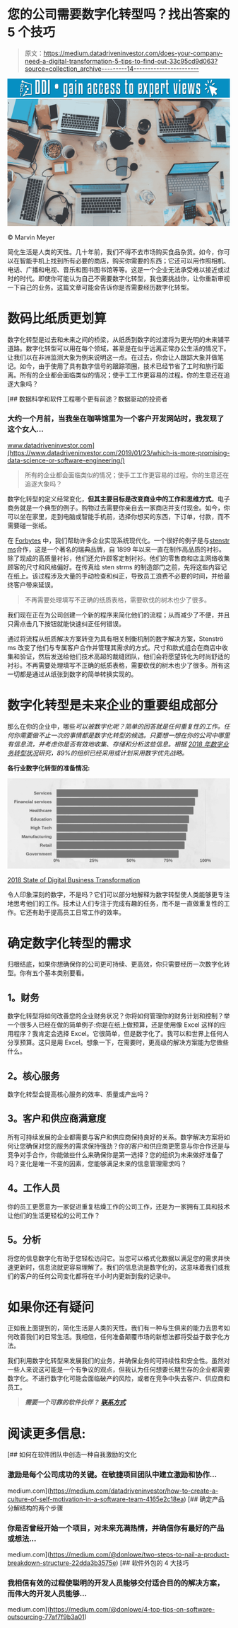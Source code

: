 # 您的公司需要数字化转型吗？找出答案的 5 个技巧

> 原文：<https://medium.datadriveninvestor.com/does-your-company-need-a-digital-transformation-5-tips-to-find-out-33c95cd9d063?source=collection_archive---------14----------------------->

[![](img/d11840f7952d01735e7d7cb3c528703f.png)](http://www.track.datadriveninvestor.com/1B9E)![](img/13d7c8ce6a7db5dbf5cc6e60a1f3de37.png)

© Marvin Meyer

简化生活是人类的天性。几十年前，我们不得不去市场购买食品杂货。如今，你可以在智能手机上找到所有必要的商店，购买你需要的东西；它还可以用作照相机、电话、广播和电视、音乐和图书图书馆等等。这是一个企业无法承受难以接近或过时的时代。即使你可能认为自己不需要数字化转型，我也要挑战你，让你重新审视一下自己的业务。这篇文章可能会告诉你是否需要经历数字化转型。

# **数码比纸质更划算**

数字化转型是过去和未来之间的桥梁，从纸质到数字的过渡将为更光明的未来铺平道路。数字化转型可以用在每个领域，甚至是在似乎远离正常办公生活的情况下。让我们以在非洲监测大象为例来说明这一点。在过去，你会让人跟踪大象并做笔记。如今，由于使用了具有数字信号的跟踪项圈，技术已经节省了工时和旅行距离。所有的企业都会面临类似的情况；使手工工作更容易的过程。你的生意还在追逐大象吗？

[](https://www.datadriveninvestor.com/2019/01/23/which-is-more-promising-data-science-or-software-engineering/) [## 数据科学和软件工程哪个更有前途？数据驱动的投资者

### 大约一个月前，当我坐在咖啡馆里为一个客户开发网站时，我发现了这个女人…

www.datadriveninvestor.com](https://www.datadriveninvestor.com/2019/01/23/which-is-more-promising-data-science-or-software-engineering/) 

> 所有的企业都会面临类似的情况；使手工工作更容易的过程。你的生意还在追逐大象吗？

数字化转型的定义经常变化，**但其主要目标是改变商业中的工作和思维方式**。电子商务就是一个典型的例子。购物过去需要你亲自去一家商店并支付现金。如今，你可以坐在家里，走到电脑或智能手机前，选择你想买的东西，下订单，付款，而不需要碰一张纸。

在 [Forbytes](https://forbytes.com/) 中，我们帮助许多企业实现系统现代化。一个很好的例子是与[stenstr ms](https://stenstroms.com/en)合作，这是一个著名的瑞典品牌，自 1899 年以来一直在制作高品质的衬衫。除了现成的高质量衬衫，他们还允许顾客定制衬衫。他们的零售商和店主网络收集顾客的尺寸和风格偏好。在传真给 sten strms 的制造部门之前，先将这些内容记在纸上。该过程涉及大量的手动检查和纠正，导致员工浪费不必要的时间，并给最终客户带来延误。

> 不再需要处理填写不正确的纸质表格，需要砍伐的树木也少了很多。

我们现在正在为公司创建一个新的程序来简化他们的流程；从而减少了不便，并且只需点击几下按钮就能快速纠正任何错误。

通过将流程从纸质解决方案转变为具有相关制衡机制的数字解决方案，Stenströ ms 改变了他们与专属客户合作并管理其需求的方式。尺寸和款式组合在商店中收集和验证，然后发送给他们技术高超的裁缝团队，他们会将愿望转化为时尚舒适的衬衫。不再需要处理填写不正确的纸质表格，需要砍伐的树木也少了很多。所有这一切都是通过从纸张到数字的简单转换实现的。

# **数字化转型是未来企业的重要组成部分**

那么在你的企业中，哪些*可以被数字化呢？简单的回答就是任何重复性的工作。任何你需要做不止一次的事情都是数字化转型的候选。只要想一想在你的公司中哪里有信息流，并考虑你是否有效地收集、存储和分析这些信息。根据 [2018 年数字业务转型状况](https://cdn2.hubspot.net/hubfs/1624046/Digital%20Business%20Executive%20Summary_FINAL.pdf?t=1533063737420)研究，89%的组织已经采用或计划采用数字优先战略。*

**各行业数字化转型的准备情况:**

![](img/72d2fc4942689f5dafe29bc9c6ba2d23.png)

[2018 State of Digital Business Transformation](https://cdn2.hubspot.net/hubfs/1624046/Digital%20Business%20Executive%20Summary_FINAL.pdf?t=1533063737420)

令人印象深刻的数字，不是吗？它们可以部分地解释为数字转型使人类能够更专注地思考他们的工作。技术让人们专注于完成有趣的任务，而不是一直做重复性的工作。它还有助于提高员工日常工作的效率。

# **确定数字化转型的需求**

归根结底，如果你想确保你的公司更可持续、更高效，你只需要经历一次数字化转型。你有五个基本类别要看。

## **1。财务**

数字化转型将如何改善您的企业财务状况？你将如何管理你的财务计划和控制？举一个很多人已经在做的简单例子:你是在纸上做预算，还是使用像 Excel 这样的应用程序？我肯定会选择 Excel。它很简单，但是数字化了。我可以和世界上任何人分享预算。这只是用 Excel。想象一下，在需要时，更高级的解决方案能为您做些什么。

## **2。核心服务**

数字化转型会提高核心服务的效率、质量或产出吗？

## **3。客户和供应商满意度**

所有可持续发展的企业都需要与客户和供应商保持良好的关系。数字解决方案将如何让您确保对您的服务的需求保持强劲？你的客户和供应商更愿意与你合作还是与竞争对手合作，你能做些什么来确保你是第一选择？您的组织为未来做好准备了吗？变化是唯一不变的因素，您能够满足未来的信息管理需求吗？

## **4。工作人员**

你的员工更愿意为一家促进重复枯燥工作的公司工作，还是为一家拥有工具和技术让他们的生活更轻松的公司工作？

## **5。分析**

将您的信息数字化有助于您轻松访问它。当您可以格式化数据以满足您的需求并快速更新时，信息流就更容易理解了。我们的信息流是数字化的，这意味着我们或我们的客户的任何公司变化都将在半小时内更新到我的记录中。

# **如果你还有疑问**

正如我上面提到的，简化生活是人类的天性。我们有一种与生俱来的能力去思考如何改善我们的日常生活。我相信，任何准备颠覆市场的新想法都将受益于数字化方法。

我们利用数字化转型来发展我们的业务，并确保业务的可持续性和安全性。虽然对一些人来说这可能是一个有争议的观点，但我认为任何想要长期生存的企业都需要数字化。不进行数字化可能会面临破产的风险，或者在竞争中失去客户、供应商和员工。

> ***需要一个可靠的软件伙伴？*** [***联系方式***](https://forbytes.com/contact/?source=post_page---------------------------)

# 阅读更多信息:

[](https://medium.com/datadriveninvestor/how-to-create-a-culture-of-self-motivation-in-a-software-team-4165e2c18ea) [## 如何在软件团队中创造一种自我激励的文化

### 激励是每个公司成功的关键。在敏捷项目团队中建立激励和协作…

medium.com](https://medium.com/datadriveninvestor/how-to-create-a-culture-of-self-motivation-in-a-software-team-4165e2c18ea) [](https://medium.com/@donlowe/two-steps-to-nail-a-product-breakdown-structure-22dda3b3575e) [## 确定产品分解结构的两个步骤

### 你是否曾经开始一个项目，对未来充满热情，并确信你有最好的产品或想法…

medium.com](https://medium.com/@donlowe/two-steps-to-nail-a-product-breakdown-structure-22dda3b3575e) [](https://medium.com/@donlowe/4-top-tips-on-software-outsourcing-77af7f9b3a01) [## 软件外包的 4 大技巧

### 我相信有效的过程使聪明的开发人员能够交付适合目的的解决方案，而伟大的开发人员能够…

medium.com](https://medium.com/@donlowe/4-top-tips-on-software-outsourcing-77af7f9b3a01)